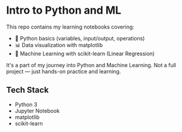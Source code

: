 # Intro to Python and ML

This repo contains my learning notebooks covering:

- 🐍 Python basics (variables, input/output, operations)
- 📊 Data visualization with matplotlib
- 🤖 Machine Learning with scikit-learn (Linear Regression)

It's a part of my journey into Python and Machine Learning. Not a full project — just hands-on practice and learning.

## Tech Stack
- Python 3
- Jupyter Notebook
- matplotlib
- scikit-learn
